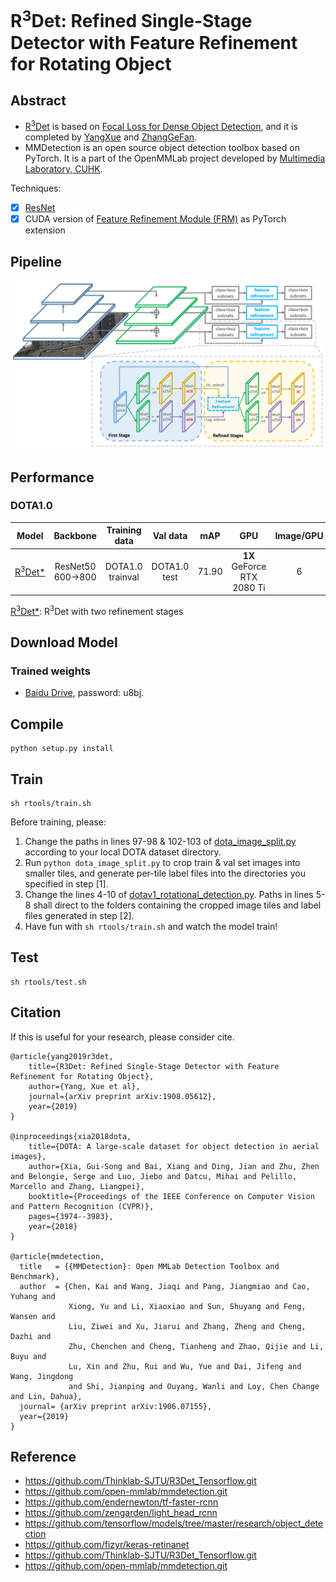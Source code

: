 # R<sup>3</sup>Det: Refined Single-Stage Detector with Feature Refinement for Rotating Object

## Abstract
- [R<sup>3</sup>Det](https://arxiv.org/abs/1908.05612) is based on [Focal Loss for Dense Object Detection](https://arxiv.org/pdf/1708.02002.pdf), and it is completed by [YangXue](https://yangxue0827.github.io/) and [ZhangGeFan](https://github.com/zhanggefan).
- MMDetection is an open source object detection toolbox based on PyTorch. It is a part of the OpenMMLab project developed by [Multimedia Laboratory, CUHK](http://mmlab.ie.cuhk.edu.hk/).

Techniques:     
- [x] [ResNet](https://arxiv.org/abs/1512.03385)
- [x] CUDA version of [Feature Refinement Module (FRM)](https://arxiv.org/abs/1908.05612) as PyTorch extension

## Pipeline
![5](pipeline.png)

## Performance
### DOTA1.0
| Model |    Backbone    |    Training data    |    Val data    |    mAP   | GPU | Image/GPU | Anchor | Reg. Loss| lr schd | Data Augmentation | Configs |       
|:------------:|:------------:|:------------:|:---------:|:-----------:|:----------:|:-----------:|:---------:|:---------:|:---------:|:---------:|:---------:|     
| [R<sup>3</sup>Det*](https://arxiv.org/abs/1908.05612)| ResNet50 600->800 | DOTA1.0 trainval | DOTA1.0 test | 71.90 | **1X** GeForce RTX 2080 Ti | 6 | H + R | smooth L1 | 2x | No | [r3det_r50_fpn_2x_CustomizeImageSplit.py](./configs/r3det/r3det_r50_fpn_2x_CustomizeImageSplit.py) |

[R<sup>3</sup>Det*](https://arxiv.org/abs/1908.05612): R<sup>3</sup>Det with two refinement stages
                  
## Download Model
### Trained weights
* [Baidu Drive](https://pan.baidu.com/s/1Ijmh1Lco4T7HPwAtT2h0Zg), password: u8bj.

## Compile
```
python setup.py install
```

## Train
```
sh rtools/train.sh
```
Before training, please:
1. Change the paths in lines 97-98 & 102-103 of [dota_image_split.py](./rtools/dota_image_split.py) according to your local DOTA dataset directory.
2. Run `python dota_image_split.py` to crop train & val set images into smaller tiles, and generate per-tile label files into the directories you specified in step [1].
3. Change the lines 4-10 of [dotav1_rotational_detection.py](./configs/r3det/datasets/dotav1_rotational_detection.py). Paths in lines 5-8 shall direct to the folders containing the cropped image tiles and label files generated in step [2].
4. Have fun with `sh rtools/train.sh` and watch the model train!
   
## Test
```
sh rtools/test.sh
```

## Citation

If this is useful for your research, please consider cite.

```
@article{yang2019r3det,
    title={R3Det: Refined Single-Stage Detector with Feature Refinement for Rotating Object},
    author={Yang, Xue et al},
    journal={arXiv preprint arXiv:1908.05612},
    year={2019}
}

@inproceedings{xia2018dota,
    title={DOTA: A large-scale dataset for object detection in aerial images},
    author={Xia, Gui-Song and Bai, Xiang and Ding, Jian and Zhu, Zhen and Belongie, Serge and Luo, Jiebo and Datcu, Mihai and Pelillo, Marcello and Zhang, Liangpei},
    booktitle={Proceedings of the IEEE Conference on Computer Vision and Pattern Recognition (CVPR)},
    pages={3974--3983},
    year={2018}
}

@article{mmdetection,
  title   = {{MMDetection}: Open MMLab Detection Toolbox and Benchmark},
  author  = {Chen, Kai and Wang, Jiaqi and Pang, Jiangmiao and Cao, Yuhang and
             Xiong, Yu and Li, Xiaoxiao and Sun, Shuyang and Feng, Wansen and
             Liu, Ziwei and Xu, Jiarui and Zhang, Zheng and Cheng, Dazhi and
             Zhu, Chenchen and Cheng, Tianheng and Zhao, Qijie and Li, Buyu and
             Lu, Xin and Zhu, Rui and Wu, Yue and Dai, Jifeng and Wang, Jingdong
             and Shi, Jianping and Ouyang, Wanli and Loy, Chen Change and Lin, Dahua},
  journal= {arXiv preprint arXiv:1906.07155},
  year={2019}
}
```

## Reference
- https://github.com/Thinklab-SJTU/R3Det_Tensorflow.git  
- https://github.com/open-mmlab/mmdetection.git  
- https://github.com/endernewton/tf-faster-rcnn   
- https://github.com/zengarden/light_head_rcnn   
- https://github.com/tensorflow/models/tree/master/research/object_detection    
- https://github.com/fizyr/keras-retinanet  
- https://github.com/Thinklab-SJTU/R3Det_Tensorflow.git
- https://github.com/open-mmlab/mmdetection.git
